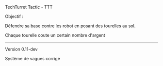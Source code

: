 TechTurret Tactic - TTT

Objectif : 

Défendre sa base contre les robot en posant des tourelles au sol.

Chaque tourelle coute un certain nombre d'argent


----------------

Version 0.11-dev

Système de vagues corrigé
